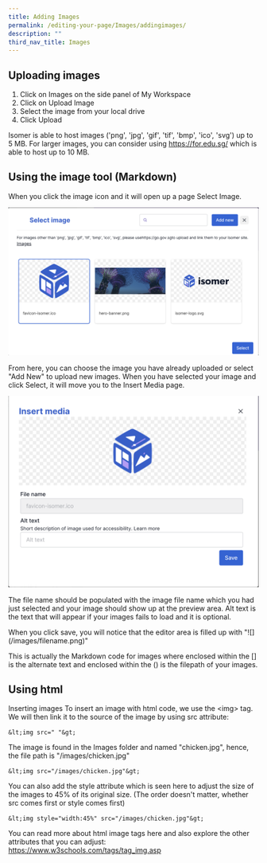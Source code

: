```yaml
---
title: Adding Images
permalink: /editing-your-page/Images/addingimages/
description: ""
third_nav_title: Images
---
```

## Uploading images 

1. Click on Images on the side panel of My Workspace
2. Click on Upload Image
3. Select the image from your local drive
4. Click Upload

Isomer is able to host images ('png', 'jpg', 'gif', 'tif', 'bmp', 'ico', 'svg') up to 5 MB. For larger images, you can consider using https://for.edu.sg/ which is able to host up to 10 MB.

## Using the image tool (Markdown)

When you click the image icon and it will open up a page Select Image. 

![](/images/addingimages.png)

From here, you can choose the image you have already uploaded or select "Add New" to upload new images. When you have selected your image and click Select, it will move you to the Insert Media page. 

![](/images/Insertmedia.png)

The file name should be populated with the image file name which you had just selected and your image should show up at the preview area. Alt text is the text that will appear if your images fails to load and it is optional.

When you click save, you will notice that the editor area is filled up with "!\[\](/images/filename.png)"

This is actually the Markdown code for images where enclosed within the \[\] is the alternate text and enclosed within the () is the filepath of your images.

## Using html

Inserting images
To insert an image with html code, we use the &lt;img&gt; tag. We will then link it to the source of the image by using src attribute:

	&lt;img src=" "&gt;

The image is found in the Images folder and named "chicken.jpg", hence, the file path is "/images/chicken.jpg"

	&lt;img src="/images/chicken.jpg"&gt;

You can also add the style attribute which is seen here to adjust the size of the images to 45% of its original size. (The order doesn't matter, whether src comes first or style comes first)

	&lt;img style="width:45%" src="/images/chicken.jpg"&gt;

You can read more about html image tags here and also explore the other attributes that you can adjust: https://www.w3schools.com/tags/tag_img.asp